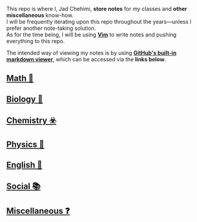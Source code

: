 This repo is where I, Jad Chehimi, **store notes** for my classes and **other miscellaneous** know-how.  
I will be frequently iterating upon this repo throughout the years—unless I prefer another note-taking solution.  
As for the time being, I will be using **[Vim](https://www.vim.org)** to write notes and pushing everything to this repo.

The intended way of viewing my notes is by using [**GitHub's built-in markdown viewer**](https://github.github.com/gfm/), which can be accessed via the **links below**.

## [Math 🔢](/math)  
## [Biology 🔬](/bio)  
## [Chemistry ☣️](/chem)  
## [Physics 🏃](/phys)  
## [English 💬](/eng)  
## [Social 📚](/social)  
## [Miscellaneous ❓](/misc)  
